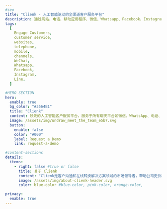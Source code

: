 ```yaml
---
#seo
title: "Clienk - 人工智能驱动的全渠道客户服务平台"
description: 通过网站、电话、移动应用程序、微信、Whatsapp、Facebook、Instagram、Lazada、Shopee 和许多其他流行的消息传递应用程序等社交媒体渠道吸引客户。
tags:
  [
    Engage Customers,
    customer service,
    websites,
    telephone,
    mobile,
    channels,
    WeChat,
    Whatsapp,
    Facebook,
    Instagram,
    Line,
  ]

#HERO SECTION
hero:
  enable: true
  bg_color: "#3564B1"
  title: "Clienk"
  content: 领先的人工智能客户服务平台，服务于所有聊天平台如微信、WhatsApp、电话、电子邮件、Facebook、微博、Instagram等更多应用程序...
  image: /assets/img/undraw_meet_the_team_e5b7.svg
  button:
    enable: false
    color: "#000"
    label: Request a Demo
    link: request-a-demo

#content-sections
details:
  items:
    - right: false #true or false
      title: 关于 Clienk
      content: "Clienk是客户沟通和在线转换解决方案领域的市场领导者，帮助公司更快和更有效地与客户联络，这促进了销售及客户的满意度和信任，同时节省成本。饿了么、飞利浦、法国娇兰、娇韵诗、TOD'S、欧缇丽、亚胜、豪格、电讯盈科、Suunto、保乐力加、周大福、冠捷显示、Baopals、中国电信等公司在中国实施了 Clienk 产品和解决方案，并发现他们的客户服务专业度、质量和电子商务投资回报率都有了显著的增长 <br><br>  Clienk是您全渠道客户沟通平台。这是一种完全基于网页的智能应用，完美捆绑您的大数据环境：聊天信息 、（电话400- / 800-）、 语音和视频对话 、电子邮件、网络互动、社交媒体（微博／微信、Facebook 、 Whatsapp 、 Apple Business Chat、Line、 Instagram、你的本机应用程序消息）客户历史和浏览访问行为综合成一个完整的客户档案 。 Clienk提供高端定制的解决方案，轻松整合你的客户关系管理系统，企业资源计划，工作流管理，目标管理系统，完成系统从前到后的全面同步和匹配<br><br> Clienk可以将每位联系人（无论通信渠道如何）的请求分配给最适合的代表，从而以更低的成本实现更高的服务级别。此外，Clienk 的解决方案具有出色的稳定性、可靠性和可访问性和简单的用户界面。正因如此，Clienk成为了市场上唯一一个提供全渠道客户服务的平台，成熟的系统结构让企业在极短的时间内实现数据实时同步"
      image: /assets/img/about-clienk-header.svg
      color: blue-color #blue-color, pink-color, orange-color,

privacy:
  enable: true
---
```

